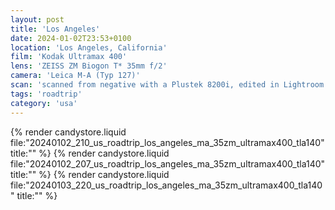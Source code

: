 ```yaml
---
layout: post
title: 'Los Angeles'
date: 2024-01-02T23:53+0100
location: 'Los Angeles, California'
film: 'Kodak Ultramax 400'
lens: 'ZEISS ZM Biogon T* 35mm f/2'
camera: 'Leica M-A (Typ 127)'
scan: 'scanned from negative with a Plustek 8200i, edited in Lightroom'
tags: 'roadtrip'
category: 'usa'
---
```


{% render candystore.liquid file:"20240102_210_us_roadtrip_los_angeles_ma_35zm_ultramax400_tla140" title:"" %}
{% render candystore.liquid file:"20240102_207_us_roadtrip_los_angeles_ma_35zm_ultramax400_tla140" title:"" %}
{% render candystore.liquid file:"20240103_220_us_roadtrip_los_angeles_ma_35zm_ultramax400_tla140" title:"" %}